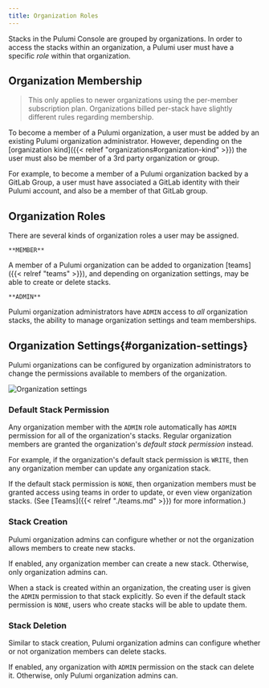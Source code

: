 ```yaml
---
title: Organization Roles
---
```


Stacks in the Pulumi Console are grouped by organizations. In order to access the
stacks within an organization, a Pulumi user must have a specific _role_ within that
organization.

## Organization Membership

> This only applies to newer organizations using the per-member subscription plan.
> Organizations billed per-stack have slightly different rules regarding membership.

To become a member of a Pulumi organization, a user must be added by an existing Pulumi
organization administrator. However, depending on the [organization kind]({{< relref "organizations#organization-kind" >}})
the user must also be member of a 3rd party organization or group.

For example, to become a member of a Pulumi organization backed by a GitLab Group,
a user must have associated a GitLab identity with their Pulumi account, and also
be a member of that GitLab group.

## Organization Roles

There are several kinds of organization roles a user may be assigned.

`**MEMBER**`

A member of a Pulumi organization can be added to organization [teams]({{< relref "teams" >}}), and
depending on organization settings, may be able to create or delete stacks.

`**ADMIN**`

Pulumi organization administrators have `ADMIN` access to _all_ organization stacks,
the ability to manage organization settings and team memberships.

## Organization Settings{#organization-settings}

Pulumi organizations can be configured by organization administrators to change
the permissions available to members of the organization.

![Organization settings](/images/docs/reference/service/org-settings-card.png)

### Default Stack Permission

Any organization member with the `ADMIN` role automatically has `ADMIN`
permission for all of the organization's stacks. Regular organization members
are granted the organization's _default stack permission_ instead.

For example, if the organization's default stack permission is `WRITE`, then
any organization member can update any organization stack.

If the default stack permission is `NONE`, then organization members must be
granted access using teams in order to update, or even view organization
stacks. (See [Teams]({{< relref "./teams.md" >}}) for more information.)

### Stack Creation

Pulumi organization admins can configure whether or not the organization
allows members to create new stacks.

If enabled, any organization member can create a new stack. Otherwise, only
organization admins can.

When a stack is created within an organization, the creating user is given
the `ADMIN` permission to that stack explicitly. So even if the default
stack permission is `NONE`, users who create stacks will be able to
update them.

### Stack Deletion

Similar to stack creation, Pulumi organization admins can configure whether
or not organization members can delete stacks.

If enabled, any organization with `ADMIN` permission on the stack can delete
it. Otherwise, only Pulumi  organization admins can.

